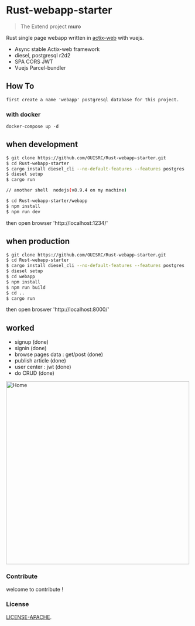 # Rust-webapp-starter
> The Extend project **muro[](https://github.com/OUISRC/muro)**

Rust single page webapp written in [actix-web](https://github.com/actix/actix-web) with vuejs.
- Async stable Actix-web framework 
- diesel, postgresql r2d2
- SPA CORS JWT
- Vuejs Parcel-bundler

## How To
    first create a name 'webapp' postgresql database for this project.

### with docker

```
docker-compose up -d
```

## when development 
```bash
$ git clone https://github.com/OUISRC/Rust-webapp-starter.git
$ cd Rust-webapp-starter
$ cargo install diesel_cli --no-default-features --features postgres
$ diesel setup
$ cargo run

// another shell  nodejs(v8.9.4 on my machine)

$ cd Rust-webapp-starter/webapp
$ npm install
$ npm run dev
```
then open browser 'http://localhost:1234/'

## when production

```bash
$ git clone https://github.com/OUISRC/Rust-webapp-starter.git
$ cd Rust-webapp-starter
$ cargo install diesel_cli --no-default-features --features postgres
$ diesel setup
$ cd webapp
$ npm install
$ npm run build
$ cd ..
$ cargo run
```
then open broswer 'http://localhost:8000/'

## worked
- signup (done)
- signin (done)
- browse pages data : get/post (done)
- publish article (done)
- user center : jwt (done)
- do CRUD (done)

<img alt="Home" height="500" src="https://raw.githubusercontent.com/OUISRC/Rust-webapp-starter/master/2018-04-04%2017-06-57.png">

### Contribute
 
welcome to contribute !

### License

[LICENSE-APACHE](https://github.com/OUIRC/Rust-webapp-starter/blob/master/LICENSE).

